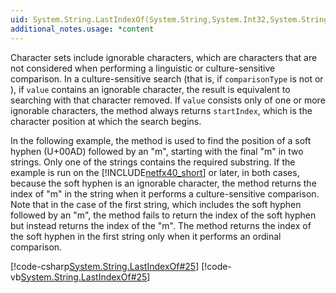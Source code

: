 ```yaml
---
uid: System.String.LastIndexOf(System.String,System.Int32,System.StringComparison)
additional_notes.usage: *content
---
```


<p>Character sets include ignorable characters, which are characters that are not considered when performing a linguistic or culture-sensitive comparison. In a culture-sensitive search (that is, if <code>comparisonType</code> is not <xref href="System.StringComparison.Ordinal"></xref> or <xref href="System.StringComparison.OrdinalIgnoreCase"></xref>), if <code>value</code> contains an ignorable character, the result is equivalent to searching with that character removed. If <code>value</code> consists only of one or more ignorable characters, the <xref href="System.String.LastIndexOf(System.String,System.Int32,System.StringComparison)"></xref> method always returns <code>startIndex</code>, which is the character position at which the search begins.  
  
 In the following example, the <xref href="System.String.LastIndexOf(System.String,System.Int32,System.StringComparison)"></xref> method is used to find the position of a soft hyphen (U+00AD) followed by an "m", starting with the final "m" in two strings. Only one of the strings contains the required substring. If the example is run on the [!INCLUDE[netfx40_short](~/includes/netfx40-short-md.md)] or later, in both cases, because the soft hyphen is an ignorable character, the method returns the index of "m" in the string when it performs a culture-sensitive comparison. Note that in the case of the first string, which includes the soft hyphen followed by an "m", the method fails to return the index of the soft hyphen but instead returns the index of the "m". The method returns the index of the soft hyphen in the first string only when it performs an ordinal comparison.  
  
 [!code-csharp[System.String.LastIndexOf#25](~/samples/snippets/csharp/VS_Snippets_CLR_System/system.String.LastIndexOf/cs/lastindexof25.cs#25)]
 [!code-vb[System.String.LastIndexOf#25](~/samples/snippets/visualbasic/VS_Snippets_CLR_System/system.String.LastIndexOf/vb/lastindexof25.vb#25)]</p>


